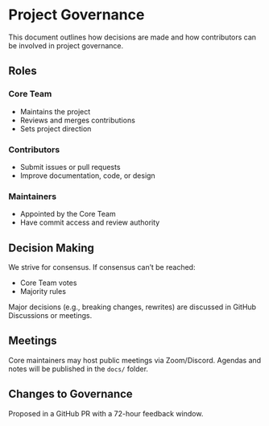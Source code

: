 # Project Governance

This document outlines how decisions are made and how contributors can be involved in project governance.

## Roles

### Core Team
- Maintains the project
- Reviews and merges contributions
- Sets project direction

### Contributors
- Submit issues or pull requests
- Improve documentation, code, or design

### Maintainers
- Appointed by the Core Team
- Have commit access and review authority

## Decision Making

We strive for consensus. If consensus can’t be reached:
- Core Team votes
- Majority rules

Major decisions (e.g., breaking changes, rewrites) are discussed in GitHub Discussions or meetings.

## Meetings

Core maintainers may host public meetings via Zoom/Discord. Agendas and notes will be published in the `docs/` folder.

## Changes to Governance

Proposed in a GitHub PR with a 72-hour feedback window.
